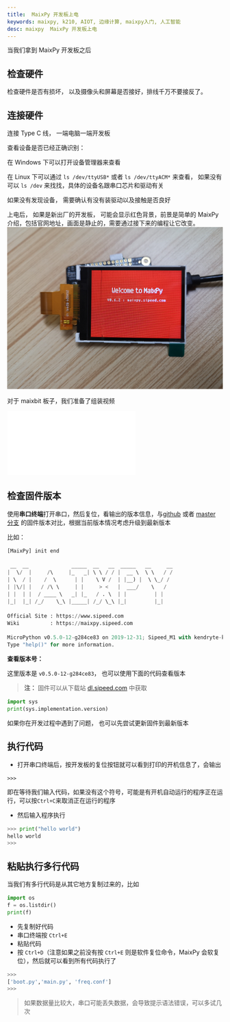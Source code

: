 ```yaml
---
title:  MaixPy 开发板上电
keywords: maixpy, k210, AIOT, 边缘计算, maixpy入门, 人工智能
desc: maixpy  MaixPy 开发板上电
---
```



当我们拿到 MaixPy 开发板之后

## 检查硬件

检查硬件是否有损坏， 以及摄像头和屏幕是否接好，排线千万不要接反了。


## 连接硬件

连接 Type C 线， 一端电脑一端开发板

查看设备是否已经正确识别：

在 Windows 下可以打开设备管理器来查看

在 Linux 下可以通过 `ls /dev/ttyUSB*` 或者 `ls /dev/ttyACM*` 来查看， 如果没有可以 `ls /dev` 来找找，具体的设备名跟串口芯片和驱动有关

如果没有发现设备， 需要确认有没有装驱动以及接触是否良好

上电后， 如果是新出厂的开发板， 可能会显示红色背景，前景是简单的 MaixPy 介绍，包括官网地址，画面是静止的，需要通过接下来的编程让它改变。
![](./../../assets/maixpy/welcome_maixpy.png)

对于 maixbit 板子，我们准备了组装视频

<iframe src="//player.bilibili.com/player.html?aid=860412959&bvid=BV1dG4y1R7Ap&cid=900550125&page=1" scrolling="no" border="0" frameborder="no" framespacing="0" allowfullscreen="true"> </iframe>

## 检查固件版本

使用**串口终端**打开串口，然后复位，看输出的版本信息，与[github](https://github.com/sipeed/MaixPy/releases) 或者 [master 分支](http://dl.sipeed.com/MAIX/MaixPy/release/master/) 的固件版本对比，根据当前版本情况考虑升级到最新版本

比如：

```python
[MaixPy] init end

 __  __              _____  __   __  _____   __     __
|  \/  |     /\     |_   _| \ \ / / |  __ \  \ \   / /
| \  / |    /  \      | |    \ V /  | |__) |  \ \_/ /
| |\/| |   / /\ \     | |     > <   |  ___/    \   /
| |  | |  / ____ \   _| |_   / . \  | |         | |
|_|  |_| /_/    \_\ |_____| /_/ \_\ |_|         |_|

Official Site : https://www.sipeed.com
Wiki          : https://maixpy.sipeed.com

MicroPython v0.5.0-12-g284ce83 on 2019-12-31; Sipeed_M1 with kendryte-k210
Type "help()" for more information.
```

**查看版本号：**

  这里版本是 `v0.5.0-12-g284ce83`， 也可以使用下面的代码查看版本

> **注：** 固件可以从下载站 [dl.sipeed.com](http://dl.sipeed.com/MAIX/MaixPy/release/master/) 中获取

```python
import sys
print(sys.implementation.version)
```

如果你在开发过程中遇到了问题， 也可以先尝试更新固件到最新版本

## 执行代码

* 打开串口终端后，按开发板的复位按钮就可以看到打印的开机信息了，会输出

```shell
>>>
```
即在等待我们输入代码，如果没有这个符号，可能是有开机自动运行的程序正在运行，可以按`Ctrl+C`来取消正在运行的程序

* 然后输入程序执行

```python
>>> print("hello world")
hello world
>>>
```

## 粘贴执行多行代码

当我们有多行代码是从其它地方复制过来的，比如
```python
import os
f = os.listdir()
print(f)
```

* 先复制好代码
* 串口终端按 `Ctrl+E`
* 粘贴代码
* 按 `Ctrl+D`（注意如果之前没有按 `Ctrl+E` 则是软件复位命令，MaixPy 会软复位），然后就可以看到所有代码执行了

```python
>>>
['boot.py','main.py', 'freq.conf']
>>>

```

> 如果数据量比较大，串口可能丢失数据，会导致提示语法错误，可以多试几次
